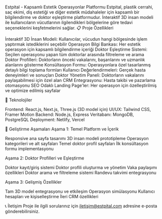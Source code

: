 Estpital - Kapsamlı Estetik Operasyonlar Platformu
Estpital, plastik cerrahi, saç ekimi, diş estetiği ve diğer estetik müdahaleler için kapsamlı bir bilgilendirme ve doktor eşleştirme platformudur. İnteraktif 3D insan modeli ile kullanıcıların vücutlarının ilgilendikleri bölgelerine göre tedavi seçeneklerini keşfetmelerini sağlar.
📋 Proje Özellikleri

İnteraktif 3D İnsan Modeli: Kullanıcılar, vücudun hangi bölgesinde işlem yaptırmak istediklerini seçebilir
Operasyon Bilgi Bankası: Her estetik operasyon için kapsamlı bilgilendirme içeriği
Doktor Eşleştirme Sistemi: Seçilen operasyonu yapan tüm doktorlar arasında filtreleme ve arama
Doktor Profilleri: Doktorların önceki vakalarını, başarılarını ve uzmanlık alanlarını gösterme
Konsültasyon Formu: Operasyonlara özel tasarlanmış detaylı bilgi toplama formları
Kullanıcı Değerlendirmeleri: Gerçek hasta deneyimleri ve sonuçları
Doktor Yönetim Paneli: Doktorların vakalarını paylaşabilmesi için özel alan
CRM Entegrasyonu: Hasta takibi ve pazarlama otomasyonu
SEO Odaklı Landing Page'ler: Her operasyon için özelleştirilmiş ve optimize edilmiş sayfalar

🔧 Teknolojiler

Frontend: React.js, Next.js, Three.js (3D model için)
UI/UX: Tailwind CSS, Framer Motion
Backend: Node.js, Express
Veritabanı: MongoDB, PostgreSQL
Deployment: Netlify, Vercel

🚀 Geliştirme Aşamaları
Aşama 1: Temel Platform ve İçerik

Responsive ana sayfa tasarımı
3D insan modeli prototipleme
Operasyon kategorileri ve alt sayfaları
Temel doktor profil sayfaları
İlk konsültasyon formu implementasyonu

Aşama 2: Doktor Profilleri ve Eşleştirme

Doktor kayıt/giriş sistemi
Doktor profili oluşturma ve yönetim
Vaka paylaşımı özellikleri
Doktor arama ve filtreleme sistemi
Randevu takvimi entegrasyonu

Aşama 3: Gelişmiş Özellikler

Tam 3D model entegrasyonu ve etkileşim
Operasyon simülasyonu
Kullanıcı hesapları ve kişiselleştirme
İleri CRM özellikleri

📞 İletişim
Proje ile ilgili sorularınız için iletişim@estpital.com adresine e-posta gönderebilirsiniz.
